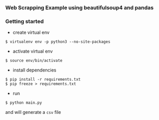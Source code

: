 ### Web Scrapping Example using beautifulsoup4 and pandas

### Getting started
- create virtual env 
```shell
$ virtualenv env -p python3 --no-site-packages
```
- activate virtual env
```shell
$ source env/bin/activate
```

- install dependencies
```shell
$ pip install -r requirements.txt
$ pip freeze > requirements.txt
```

- run
```shell
$ python main.py
```
and will generate a `csv` file